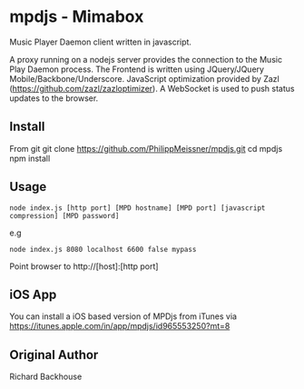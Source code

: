 mpdjs - Mimabox
=====

Music Player Daemon client written in javascript.

A proxy running on a nodejs server provides the connection to the Music Play Daemon process. The Frontend is written using JQuery/JQuery Mobile/Backbone/Underscore.
JavaScript optimization provided by Zazl (https://github.com/zazl/zazloptimizer). A WebSocket is used to push status updates to the browser.

Install
-------
From git
	git clone https://github.com/PhilippMeissner/mpdjs.git
	cd mpdjs
	npm install

Usage
-----

	node index.js [http port] [MPD hostname] [MPD port] [javascript compression] [MPD password]

e.g

	node index.js 8080 localhost 6600 false mypass

Point browser to http://[host]:[http port]

iOS App
-------

You can install a iOS based version of MPDjs from iTunes via https://itunes.apple.com/in/app/mpdjs/id965553250?mt=8

Original Author
-------
Richard Backhouse
